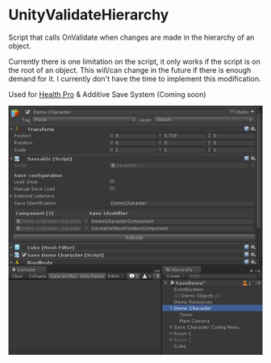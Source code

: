 # UnityValidateHierarchy
Script that calls OnValidate when changes are made in the hierarchy of an object. 

Currently there is one limitation on the script, it only works if the script is on the root of an object. This will/can change in the future if there is enough demand for it. I currently don't have the time to implement this modification.

Used for [Health Pro](https://assetstore.unity.com/packages/tools/utilities/health-pro-effects-132006?aid=1101lHUQ) &amp; Additive Save System (Coming soon)

![How it works](https://github.com/AlexMeesters/UnityValidateHierarchy/blob/master/2019-06-18_18-08-56.gif)
